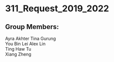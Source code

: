 # 311_Request_2019_2022
 Group Members: 
 --------------
 
 Ayra Akhter 
 Tina Gurung  
 You Bin Lei 
 Alex Lin  
 Ting Haw Tu  
 Xiang Zheng            
